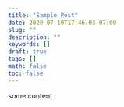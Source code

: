 ```yaml
---
title: "Sample Post"
date: 2020-07-10T17:46:03-07:00
slug: ""
description: ""
keywords: []
draft: true
tags: []
math: false
toc: false
---
```


some content
